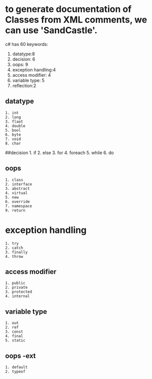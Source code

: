 # to generate documentation of Classes from XML comments, we can use 'SandCastle'.

c# has 60 keywords:
1. datatype:8
2. decision: 6
3. oops: 9
4. exception handling:4
5. access modifier: 4
6. variable type: 5
7. reflection:2

## datatype
    1. int
    2. long
    3. flaot
    4. double 
    5. bool
    6. byte
    7. void
    8. char
##decision 
    1. if
    2. else
    3. for
    4. foreach
    5. while
    6. do 
## oops
    1. class
    2. interface
    3. abstract
    4. virtual
    5. new
    6. override
    7. namespace
    9. return
# exception handling
    1. try
    2. catch
    3. finally
    4. throw
## access modifier
    1. public
    2. private
    3. protected
    4. internal
## variable type
    1. out
    2. ref
    3. const
    4. final
    5. static
## oops -ext
    1. default
    2. typeof